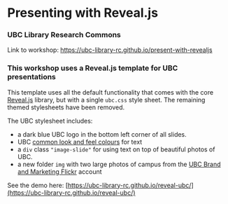 # Presenting with Reveal.js
 ### UBC Library Research Commons
 Link to workshop: https://ubc-library-rc.github.io/present-with-revealjs

 ### This workshop uses a Reveal.js template for UBC presentations

 This template uses all the default functionality that comes with the core [Reveal.js](https://github.com/hakimel/reveal.js/) library, but with a single <code>ubc.css</code> style sheet. The remaining themed stylesheets have been removed.

 The UBC stylesheet includes:
 - a dark blue UBC logo in the bottom left corner of all slides.
 - UBC [common look and feel colours](https://clf.ubc.ca/design-specifications/#colours) for text
 - a <code>div</code> class <code>"image-slide"</code> for using text on top of beautiful photos of UBC.
 - a new folder <code>img</code> with two large photos of campus from the [UBC Brand and Marketing Flickr](https://www.flickr.com/photos/134760388@N08/) account

 See the demo here: [https://ubc-library-rc.github.io/reveal-ubc/](https://ubc-library-rc.github.io/reveal-ubc/)
